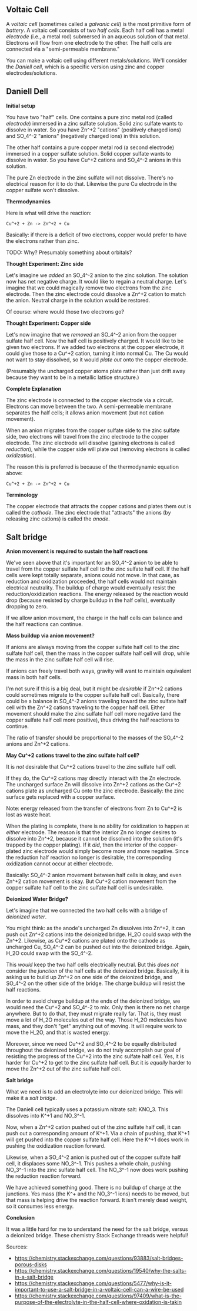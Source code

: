 ## Voltaic Cell

A *voltaic cell* (sometimes called a *galvanic cell*) is the most
primitive form of *battery*. A voltaic cell consists of two *half
cells*. Each half cell has a metal *electrode* (i.e., a metal rod)
submersed in an aqueous solution of that metal. Electrons will flow from
one electrode to the other. The half cells are connected via a
"semi-permeable membrane."

You can make a voltaic cell using different metals/solutions. We'll
consider the *Daniell cell*, which is a specific version using zinc and
copper electrodes/solutions.

## Daniell Dell

**Initial setup**

You have two "half" cells. One contains a pure zinc metal rod (called
*electrode*) immersed in a zinc sulfate solution. Solid zinc sulfate
wants to dissolve in water. So you have Zn^+2 "cations" (positively
charged ions) and SO_4^-2 "anions" (negatively charged ions) in this
solution.

The other half contains a pure copper metal rod (a second electrode)
immersed in a copper sulfate solution. Solid copper sulfate wants to
dissolve in water. So you have Cu^+2 cations and SO_4^-2 anions in this
solution.

The pure Zn electrode in the zinc sulfate will not dissolve. There's no
electrical reason for it to do that. Likewise the pure Cu electrode in
the copper sulfate won't dissolve.

**Thermodynamics**

Here is what will drive the reaction:

    Cu^+2 + Zn -> Zn^+2 + Cu

Basically: if there is a deficit of two electrons, copper would prefer
to have the electrons rather than zinc.

TODO: Why? Presumably something about orbitals?

**Thought Experiment: Zinc side**

Let's imagine we *added* an SO_4^-2 anion to the zinc solution. The
solution now has net negative charge. It would like to regain a neutral
charge. Let's imagine that we could magically remove two electrons from
the zinc electrode. Then the zinc electrode could dissolve a Zn^+2
cation to match the anion. Neutral charge in the solution would be
restored.

Of course: where would those two electrons go?

**Thought Experiment: Copper side**

Let's now imagine that we *removed* an SO_4^-2 anion from the copper
sulfate half cell. Now the half cell is positively charged. It would
like to be given two electrons. If we added two electrons at the copper
electrode, it could give those to a Cu^+2 cation, turning it into normal
Cu. The Cu would not want to stay dissolved, so it would *plate out*
onto the copper electrode.

(Presumably the uncharged copper atoms plate rather than just drift away
because they want to be in a metallic lattice structure.)

**Complete Explanation**

The zinc electrode is connected to the copper electrode via a circuit.
Electrons can move between the two. A semi-permeable membrane separates
the half cells; it allows anion movement (but not cation movement).

When an anion migrates from the copper sulfate side to the zinc sulfate
side, two electrons will travel from the zinc electrode to the copper
electrode. The zinc electrode will dissolve (gaining electrons is called
*reduction*), while the copper side will plate out (removing electrons
is called *oxidization*).

The reason this is preferred is because of the thermodynamic equation
above:

    Cu^+2 + Zn -> Zn^+2 + Cu

**Terminology**

The copper electrode that attracts the copper cations and plates them
out is called the *cathode*. The zinc electrode that "attracts" the
anions (by releasing zinc cations) is called the *anode*.

## Salt bridge

**Anion movement is required to sustain the half reactions**

We've seen above that it's important for an SO_4^-2 anion to be able to
travel from the copper sulfate half cell to the zinc sulfate half cell.
If the half cells were kept totally separate, anions could not move. In
that case, as reduction and oxidization proceeded, the half cells would
not maintain electrical neutrality. The buildup of charge would
eventually resist the reduction/oxidization reactions. The energy
released by the reaction would drop (because resisted by charge buildup
in the half cells), eventually dropping to zero.

If we allow anion movement, the charge in the half cells can balance and
the half reactions can continue.

**Mass buildup via anion movement?**

If anions are always moving from the copper sulfate half cell to the
zinc sulfate half cell, then the mass in the copper sulfate half cell
will drop, while the mass in the zinc sulfate half cell will rise.

If anions can freely travel both ways, gravity will want to maintain
equivalent mass in both half cells.

I'm not sure if this is a big deal, but it might be *desirable* if Zn^+2
cations could sometimes migrate to the copper sulfate half cell.
Basically, there could be a balance in SO_4^-2 anions traveling toward
the zinc sulfate half cell with the Zn^+2 cations traveling to the
copper half cell. Either movement should make the zinc sulfate half cell
more negative (and the copper sulfate half cell more positive), thus
driving the half reactions to continue.

The ratio of transfer should be proportional to the masses of the
SO_4^-2 anions and Zn^+2 cations.

**May Cu^+2 cations travel to the zinc sulfate half cell?**

It is *not* desirable that Cu^+2 cations travel to the zinc sulfate half
cell.

If they do, the Cu^+2 cations may directly interact with the Zn
electrode. The uncharged surface Zn will dissolve into Zn^+2 cations as
the Cu^+2 cations plate as uncharged Cu onto the zinc electrode.
Basically: the zinc surface gets replaced with a copper surface.

Note: energy released from the transfer of electrons from Zn to Cu^+2 is
lost as waste heat.

When the plating is complete, there is no ability for oxidization to
happen at *either* electrode. The reason is that the interior Zn no
longer desires to dissolve into Zn^+2, because it cannot be dissolved
into the solution (it's trapped by the copper plating). If it *did*,
then the interior of the copper-plated zinc electrode would simply
become more and more negative. Since the reduction half reaction no
longer is desirable, the corresponding oxidization cannot occur at
either electrode.

Basically: SO_4^-2 anion movement between half cells is okay, and even
Zn^+2 cation movement is okay. But Cu^+2 cation movement from the copper
sulfate half cell to the zinc sulfate half cell is undesirable.

**Deionized Water Bridge?**

Let's imagine that we connected the two half cells with a bridge of
*deionized water*.

You might think: as the anode's uncharged Zn dissolves into Zn^+2, it
can push out Zn^+2 cations into the deionized bridge. H_2O could swap
with the Zn^+2. Likewise, as Cu^+2 cations are plated onto the cathode
as uncharged Cu, SO_4^-2 can be pushed out into the deionized bridge.
Again, H_2O could swap with the SO_4^-2.

This *would* keep the two half cells electrically neutral. But this
*does not* consider the *junction* of the half cells at the deionized
bridge. Basically, it is asking us to build up Zn^+2 on one side of the
deionized bridge, and SO_4^-2 on the other side of the bridge. The
charge buildup will resist the half reactions.

In order to avoid charge buildup at the ends of the deionized bridge, we
would need the Cu^+2 and SO_4^-2 to mix. Only then is there no net
charge anywhere. But to do that, they must migrate really far. That is,
they must move a lot of H_2O molecules out of the way. Those H_2O
molecules have mass, and they don't "get" anything out of moving. It
will require work to move the H_2O, and that is wasted energy.

Moreover, since we need Cu^+2 and SO_4^-2 to be equally distributed
throughout the deionized bridge, we do not truly accomplish our goal of
resisting the progress of the Cu^+2 into the zinc sulfate half cell.
Yes, it is harder for Cu^+2 to get to the zinc sulfate half cell. But it
is *equally* harder to move the Zn^+2 out of the zinc sulfate half cell.

**Salt bridge**

What we need is to add an electrolyte into our deionized bridge. This
will make it a *salt bridge*.

The Daniell cell typically uses a potassium nitrate salt: KNO_3. This
dissolves into K^+1 and NO_3^-1.

Now, when a Zn^+2 cation pushed out of the zinc sulfate half cell, it
can push out a corresponding amount of K^+1. Via a chain of pushing,
that K^+1 will get pushed into the copper sulfate half cell. Here the
K^+1 does work in pushing the oxidization reaction forward.

Likewise, when a SO_4^-2 anion is pushed out of the copper sulfate half
cell, it displaces some NO_3^-1. This pushes a whole chain, pushing
NO_3^-1 into the zinc sulfate half cell. The NO_3^-1 now does work
pushing the reduction reaction forward.

We have achieved something good. There is no buildup of charge at the
junctions. Yes mass (the K^+ and the NO_3^-1 ions) needs to be moved,
but that mass is helping drive the reaction forward. It isn't merely
dead weight, so it consumes less energy.

**Conclusion**

It was a little hard for me to understand the need for the salt bridge,
versus a deionized bridge. These chemistry Stack Exchange threads were
helpful!

Sources:

* https://chemistry.stackexchange.com/questions/93883/salt-bridges-porous-disks
* https://chemistry.stackexchange.com/questions/19540/why-the-salts-in-a-salt-bridge
* https://chemistry.stackexchange.com/questions/5477/why-is-it-important-to-use-a-salt-bridge-in-a-voltaic-cell-can-a-wire-be-used
* https://chemistry.stackexchange.com/questions/97409/what-is-the-purpose-of-the-electrolyte-in-the-half-cell-where-oxidation-is-takin
